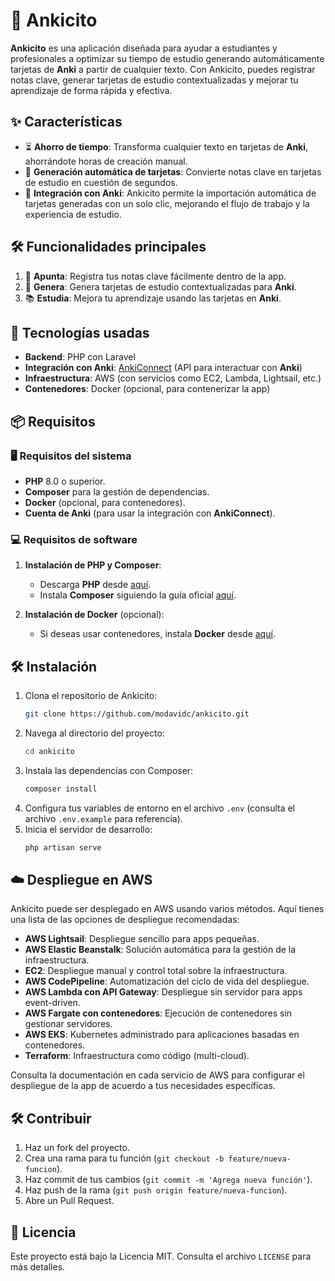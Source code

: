 # 🧠 **Ankicito**

**Ankicito** es una aplicación diseñada para ayudar a estudiantes y profesionales a optimizar su tiempo de estudio generando automáticamente tarjetas de **Anki** a partir de cualquier texto. Con Ankicito, puedes registrar notas clave, generar tarjetas de estudio contextualizadas y mejorar tu aprendizaje de forma rápida y efectiva.

## ✨ Características

- ⏳ **Ahorro de tiempo**: Transforma cualquier texto en tarjetas de **Anki**, ahorrándote horas de creación manual.
- 🔄 **Generación automática de tarjetas**: Convierte notas clave en tarjetas de estudio en cuestión de segundos.
- 🔗 **Integración con Anki**: Ankicito permite la importación automática de tarjetas generadas con un solo clic, mejorando el flujo de trabajo y la experiencia de estudio.

## 🛠️ Funcionalidades principales

1. 📝 **Apunta**: Registra tus notas clave fácilmente dentro de la app.
2. 🔄 **Genera**: Genera tarjetas de estudio contextualizadas para **Anki**.
3. 📚 **Estudia**: Mejora tu aprendizaje usando las tarjetas en **Anki**.

## 🚀 Tecnologías usadas

- **Backend**: PHP con Laravel
- **Integración con Anki**: [AnkiConnect](https://foosoft.net/projects/anki-connect/) (API para interactuar con **Anki**)
- **Infraestructura**: AWS (con servicios como EC2, Lambda, Lightsail, etc.)
- **Contenedores**: Docker (opcional, para contenerizar la app)

## 📦 Requisitos

### 🖥️ Requisitos del sistema

- **PHP** 8.0 o superior.
- **Composer** para la gestión de dependencias.
- **Docker** (opcional, para contenedores).
- **Cuenta de Anki** (para usar la integración con **AnkiConnect**).

### 💻 Requisitos de software

1. **Instalación de PHP y Composer**:
    - Descarga **PHP** desde [aquí](https://www.php.net/downloads).
    - Instala **Composer** siguiendo la guía oficial [aquí](https://getcomposer.org/download/).

2. **Instalación de Docker** (opcional):
    - Si deseas usar contenedores, instala **Docker** desde [aquí](https://www.docker.com/products/docker-desktop).

## 🛠️ Instalación

1. Clona el repositorio de Ankicito:
    ```bash
    git clone https://github.com/modavidc/ankicito.git
    ```
2. Navega al directorio del proyecto:
    ```bash
    cd ankicito
    ```
3. Instala las dependencias con Composer:
    ```bash
    composer install
    ```
4. Configura tus variables de entorno en el archivo `.env` (consulta el archivo `.env.example` para referencia).
5. Inicia el servidor de desarrollo:
    ```bash
    php artisan serve
    ```

## ☁️ Despliegue en AWS

Ankicito puede ser desplegado en AWS usando varios métodos. Aquí tienes una lista de las opciones de despliegue recomendadas:

- **AWS Lightsail**: Despliegue sencillo para apps pequeñas.
- **AWS Elastic Beanstalk**: Solución automática para la gestión de la infraestructura.
- **EC2**: Despliegue manual y control total sobre la infraestructura.
- **AWS CodePipeline**: Automatización del ciclo de vida del despliegue.
- **AWS Lambda con API Gateway**: Despliegue sin servidor para apps event-driven.
- **AWS Fargate con contenedores**: Ejecución de contenedores sin gestionar servidores.
- **AWS EKS**: Kubernetes administrado para aplicaciones basadas en contenedores.
- **Terraform**: Infraestructura como código (multi-cloud).

Consulta la documentación en cada servicio de AWS para configurar el despliegue de la app de acuerdo a tus necesidades específicas.

## 🛠️ Contribuir

1. Haz un fork del proyecto.
2. Crea una rama para tu función (`git checkout -b feature/nueva-funcion`).
3. Haz commit de tus cambios (`git commit -m 'Agrega nueva función'`).
4. Haz push de la rama (`git push origin feature/nueva-funcion`).
5. Abre un Pull Request.

## 📝 Licencia

Este proyecto está bajo la Licencia MIT. Consulta el archivo `LICENSE` para más detalles.

